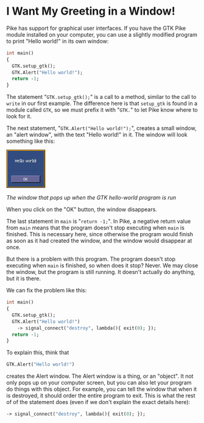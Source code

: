 # I Want My Greeting in a Window!

Pike has support for graphical user interfaces.
If you have the GTK Pike module installed on your computer,
you can use a slightly modified program to print "Hello world!"
in its own window:

```pike
int main()
{
  GTK.setup_gtk();
  GTK.Alert("Hello world!");
  return -1;
}
```

The statement "`GTK.setup_gtk();`" is a call to a method,
similar to the call to `write` in our first example.
The difference here is that `setup_gtk`
is found in a module called `GTK`,
so we must prefix it with "`GTK.`"
to let Pike know where to look for it.

The next statement, "`GTK.Alert("Hello world!");`",
creates a small window, an "alert window",
with the text "Hello world!" in it.
The window will look something like this:

![alertwindow](alertwindow.gif)

*The window that pops up when the GTK hello-world program is run*

When you click on the "OK" button,
the window disappears.

The last statement in `main` is "`return -1;`".
In Pike, a negative return value from `main` means
that the program doesn't stop executing when `main` is finished.
This is necessary here,
since otherwise the program would finish
as soon as it had created the window,
and the window would disappear at once.

But there is a problem with this program.
The program doesn't stop executing when `main` is finished,
so when does it stop?
Never.
We may close the window,
but the program is still running.
It doesn't actually do anything,
but it is there.

We can fix the problem like this:

```pike
int main()
{
  GTK.setup_gtk();
  GTK.Alert("Hello world!")
    -> signal_connect("destroy", lambda(){ exit(0); });
  return -1;
}
```

To explain this, think that

```pike
GTK.Alert("Hello world!")
```

creates the Alert window.
The Alert window is a thing, or an "object".
It not only pops up on your computer screen,
but you can also let your program do things with this object.
For example,
you can tell the window that when it is destroyed,
it should order the entire program to exit.
This is what the rest of of the statement does
(even if we don't explain the exact details here):

```pike
-> signal_connect("destroy", lambda(){ exit(0); });
```
